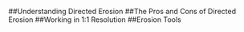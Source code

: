 ##Understanding Directed Erosion
##The Pros and Cons of Directed Erosion
##Working in 1:1 Resolution
##Erosion Tools
